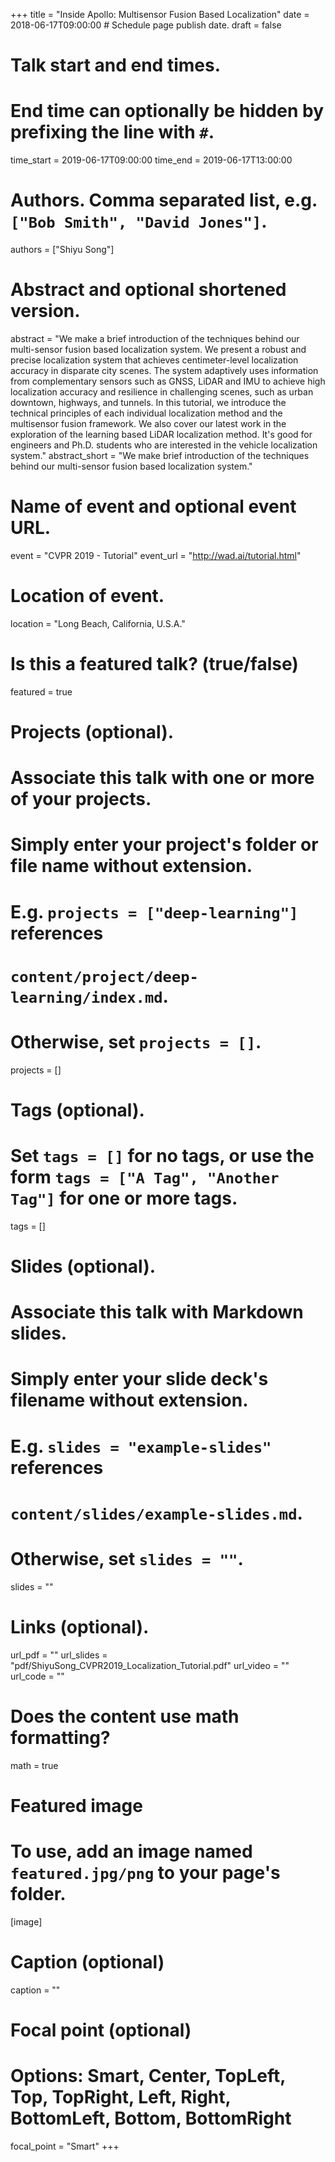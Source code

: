 +++
title = "Inside Apollo: Multisensor Fusion Based Localization" 
date = 2018-06-17T09:00:00  # Schedule page publish date.
draft = false

# Talk start and end times.
#   End time can optionally be hidden by prefixing the line with `#`.
time_start = 2019-06-17T09:00:00
time_end = 2019-06-17T13:00:00

# Authors. Comma separated list, e.g. `["Bob Smith", "David Jones"]`.
authors = ["Shiyu Song"]

# Abstract and optional shortened version.
abstract = "We make a brief introduction of the techniques behind our multi-sensor fusion based localization system. We present a robust and precise localization system that achieves centimeter-level localization accuracy in disparate city scenes. The system adaptively uses information from complementary sensors such as GNSS, LiDAR and IMU to achieve high localization accuracy and resilience in challenging scenes, such as urban downtown, highways, and tunnels. In this tutorial, we introduce the technical principles of each individual localization method and the multisensor fusion framework. We also cover our latest work in the exploration of the learning based LiDAR localization method. It's good for engineers and Ph.D. students who are interested in the vehicle localization system."
abstract_short = "We make brief introduction of the techniques behind our multi-sensor fusion based localization system."

# Name of event and optional event URL.
event = "CVPR 2019 - Tutorial"
event_url = "http://wad.ai/tutorial.html"

# Location of event.
location = "Long Beach, California, U.S.A."

# Is this a featured talk? (true/false)
featured = true

# Projects (optional).
#   Associate this talk with one or more of your projects.
#   Simply enter your project's folder or file name without extension.
#   E.g. `projects = ["deep-learning"]` references 
#   `content/project/deep-learning/index.md`.
#   Otherwise, set `projects = []`.
projects = []

# Tags (optional).
#   Set `tags = []` for no tags, or use the form `tags = ["A Tag", "Another Tag"]` for one or more tags.
tags = []

# Slides (optional).
#   Associate this talk with Markdown slides.
#   Simply enter your slide deck's filename without extension.
#   E.g. `slides = "example-slides"` references 
#   `content/slides/example-slides.md`.
#   Otherwise, set `slides = ""`.
slides = ""

# Links (optional).
url_pdf = ""
url_slides = "pdf/ShiyuSong_CVPR2019_Localization_Tutorial.pdf"
url_video = ""
url_code = ""

# Does the content use math formatting?
math = true

# Featured image
# To use, add an image named `featured.jpg/png` to your page's folder. 
[image]
  # Caption (optional)
  caption = ""

  # Focal point (optional)
  # Options: Smart, Center, TopLeft, Top, TopRight, Left, Right, BottomLeft, Bottom, BottomRight
  focal_point = "Smart"
+++

